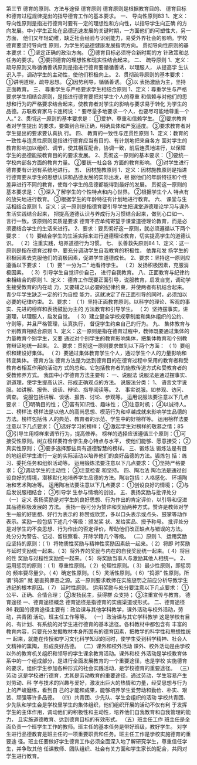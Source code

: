 第三节 德育的原则、方法与途径
德育原则
德育原则是根据教育目的、 德育目标和德育过程规律提出的指导德育工作的基本要求。
一、 导向性原则83
1、定义：导向性原则是指进行德育时要有一定的理想性和方向性，以指导学生向正确
的方向发展。中小学生正处在品德迅速发展的关键时期，一方面他们的可塑性大，另一方面，
他们又年轻幼稚，缺乏社会经验与识别能力，易受外界社会的影响。学校德育要坚持导向性
原则，为学生的品德健康发展指明方向。
贯彻导向性原则的基本要求： ①坚定正确的政治方向。 ②德育目标必须符合新时期的方
针政策和总任务的要求。 ③要把德育的理想性和现实性结合起来。
二、 疏导原则
1、定义：疏导原则又称循循善诱原则是指进行德育要循循善诱，以理服人， 从提高学
生认识入手，调动学生的主动性，使他们积极向上。
2、贯彻疏导原则的基本要求： ①讲明道理，疏导思想。 ②因势利导，循循善诱。 ③以
表扬激励为主，坚持正面教育。
三、 尊重学生与严格要求学生相结合原则
1、定义：尊重学生与严格要求学生相结合原则，是指进行德育要把对学生个人的尊重
和信赖与对他们的思想和行为的严格要求结合起来，使教育者对学生的影响与要求易于转化
为学生的品德。苏联教育家马卡连柯说：“ 要尽量多地要求一个人，也要尽可能地尊重一个
人。”
2、贯彻这一原则的基本要求是： ①爱护、尊重和信赖学生。 ②要求教育者对学生提出
的要求，要做到合理正确，明确具体和严宽适度。 ③要求教育者对学生提出的要求要认真执
行。
四、 教育的一致性与连贯性原则
1、定义：教育的一致性与连贯性原则是指进行德育应当有目的、有计划地把来自各方
面对学生的教育影响加以组织、调节，使其相互配合，协调一致，前后连贯地进行，以保障
学生的品德能按教育目的的要求发展。
2、贯彻这一原则的基本要求： ①要统一学校内部各方面的教育力量。 ②要统一社会各
方面的教育影响。 ③对学生进行德育要有计划有系统地进行。
五、 因材施教原则
1、定义：因材施教原则是指进行德育要从学生的思想认识和品德发展的实际出发，根
据他们的年龄特征和个性差异进行不同的教育，使每个学生的品德都能得到最好的发展。
贯彻这一原则的基本要求是： ①深入了解学生的个性特点和内心世界。 ②根据学生个人
特点有的放矢地进行教育。 ③根据学生的年龄特征有计划地进行教育。
六、 课堂与生活相结合原则
1、定义：这一原则是指德育要引导学生把课堂道德理论学习与课外生活实践结合起来，
把提高道德认识与养成行为习惯结合起来，做到心口如一、言行一致。该原则的实质是要求
德育不应单纯寄望于课堂道德理论教育，而是必须要结合学生的生活来进行。
2、要求：要贯彻好这一原则，就必须遵循以下两个要求：
（ 1）要结合学生的生活实际来进行道德理论教育，切实提高学生的道德认识。
（ 2）注重实践，培养道德行为习惯。
七、 长善救失原则84
1、定义：这一原则是指在德育过程中，要充分调动学生自我教育的积极性， 依靠和发
扬学生的积极因素去克服他们的消极因素，促进学生道德成长。
2、要求：坚持这一原则应遵循以下要求：
（ 1）要“ 一分为二” 地看待学生。
（ 2）发扬积极因素，克服消极因素。
（ 3）引导学生自觉评价自己， 进行自我教育。
八、正面教育与纪律约束相结合的原则
1、定义： 德育工作既要正面引导，说服教育，启发自觉，调动学生接受教育的内在动
力，又要辅之以必要的纪律约束，并使两者有机结合起来。青少年学生缺乏一定的行为自控
能力，这就决定了在正面引导的同时，必须加以必要的纪律约束。
2、要求：
（ 1）坚持正面教育原则。以科学的理论、客观的事实、先进的榜样和表扬鼓励为主的
方法教育和引导学生。
（ 2）坚持摆事实，讲道理，以理服人，启发自觉。
（ 3）建立健全学校规章制度和集体组织的公约、守则等，并且严格管理，认真执行，
督促学生约束自己的行为。
九、 集体教育与个别教育相结合原则
1、定义：这一原则是指在德育过程中，教师既要通过集体的力量教育个别学生，又要
通过对个别学生的教育影响集体，把集体教育和个别教育辩证地统一起来。
2、要求：贯彻这一原则要求做到以下两个方面：
（ 1）要组织和建设好集体。
（ 2）要通过集体教育学生个人，通过学生个人的力量影响和转变集体。
德育方法
德育方法是为达到德育目的在德育过程中采用的教育者和受教育者相互作用的活动方
式的总和。它包括教育者的施教传道方式和受教育者的受教修养方式。
我国中小学德育方法主要有：
一、说服法
说服法是通过摆事实、讲道理，使学生提高认识、形成正确观点的方法。
说服法分类： 1、 语言文字说服。如讲解、报告、谈话、辩论、指导阅读等。
2、 事实说服。如参观、访问、调查。
说服包括讲解、谈话、报告、讨论、参观等。
运用说服法要注意以下几点要求： ①明确目的性； ②富有知识性、趣味性； ③注意时机；
④以诚待人。
二、榜样法
榜样法是以他人的高尚思想、模范行为和卓越成就来影响学生品德的方法。榜样包括伟
人的典范、教育者的示范、学生中的好榜样等。
运用榜样法要注意以下几点要求： ①选好学习的榜样； ②激起学生对榜样的敬慕之情；85
③引导生用榜样来调节行为，提高修养。
榜样的选择应该遵循三个原则：①可接受性原则。树立榜样要符合学生身心特点与水平，
使他们能够、愿意接受； ②真实性原则； ③要多选择那些具有道德智慧的榜样。
三、锻炼法
锻炼法是有目的地组织学生进行一定的实际活动以培养他们的良好品德的方法。锻炼包
括：练习、委托任务和组织活动等。
运用锻炼法要注意以下几点要求： ①坚持严格要求； ②调动学生的主动性； ③注意检查
和坚持。
四、陶冶法
陶冶法是通过创设良好的情境，潜移默化地培养学生品德的方法。陶冶包括：人格感化、
环境陶冶和艺术陶冶等。
运用陶冶法要注意以下几点要求： ①创设良好的情境； ②与启发说服相结合； ③引导学
生参与情境的创设。
五、表扬奖励与批评处分
（一）定义
表扬奖励是对学生的良好思想、行为作出的肯定评价，以引导和促进其品德积极发展的
方法。
表扬一般可分为赞许和奖励两种方式，赞许是教师对学生一般的好思想、好行为表示的
称赞或欣赏，多以口头表示或点头、鼓掌等动作表示。奖励一般包括下述几个等级：颁发奖
状、发给奖品、授予称号。
批评处分是对学生的不良思想、行为作出的否定评价，帮助他们改正缺点与错误的方法。
处分分为警告、记过、留校察看、开除学籍几个等级。
（二）原则
1、 运用奖励应坚持的原则：（ 1）将物质性奖励与精神性奖励因素统一起来。（ 2）将即
时奖励与延时奖励统一起来。（ 3）将外界的奖励与内在的自我奖励统一起来。（ 4）将目的性
奖励与过程性奖励统一起来。（ 5）将奖励当事人与激励其他人相统一。
2、 运用惩罚的原则：（ 1）尊重性原则。（ 2）伦理性原则。（ 3）最少性原则，即惩罚的
频率要尽量少。（ 4）确定性原则。（ 5）灵活性原则。（ 6）“捣源” 性原则。所谓“捣源” 就
是直捣罪恶之源。这一原则要求教师在实施惩罚之前应分析导致学生违纪的根本原因。（ 7）
延时性原则。
运用奖励与处分要注意以下几点要求： ①公平、正确、合情合理； ②发扬民主，获得群
众支持； ③注重宣传与教育。
德育途径
一、德育途径概念
德育途径是指德育的实施渠道或形式。
二、德育途径86
我国的德育途径主要有：政治课与其他学科教学，课外活动与校外活动，劳动，共青团
活动，班主任工作等等。
（一）政治课与其它学科教学
这是学校有目的、有计划、有系统的对学生进行德育的基本途径。各科教材中都包含有
丰富的教育内容，只要充分发掘教材本身所固有的德育因素，把教学的科学性和思想性统一
起来，就能在传授和学习文化科学知识的同时，使学生受到科学精神、社会人文精神的熏陶，
形成良好品德。
（二）课外和校外活动
课外、校外活动是由学校以外的教育机关组织和领导的学生课余教育活动。课外和校
外活动是学校教育体系中的一个组成部分，是进行全面发展教育的一个重要途径，也是学校
实施德育的要求，组织学生参加各种形式的社会实践活动，是学校德育的重要途径。
（三）劳动
这是学校进行德育，尤其是劳动教育的重要途径，通过劳动，学生容易产生对劳动、科
学与技术的兴趣与爱好，激发出巨大的热情和力量，经受思想与行为上的严峻磨练，看到自
己的才能和成果，能够培养学生爱劳动和勤俭、朴实、艰苦、顽强等许多品德。
（四）共青团、少先队、学生会组织的活动
学校共青团、少先队和学生会是学校里学生的集体组织，他们组织开展的活动不仅有利
于发挥学生的主体作用，调动他们的积极性和主动性，培养他们自我教育和自我管理的能力，
且实施道德教育、达到德育目标的有效形式。
（五）班主任工作
班主任是全面负责一个班学生工作的教师。班主任的基本任务是带好班级，教好学生。
对学生进行品德教育是班主任的一项重要职责和任务。班主任工作是学校实施德育的重要途
径。班主任要做好学生德育工作必须全面深入地了解研究学生，尊重信任学生，并争取其他
任课教师、团队组织、社会有关方面和学生家长的配合，共同对学生进行教育。